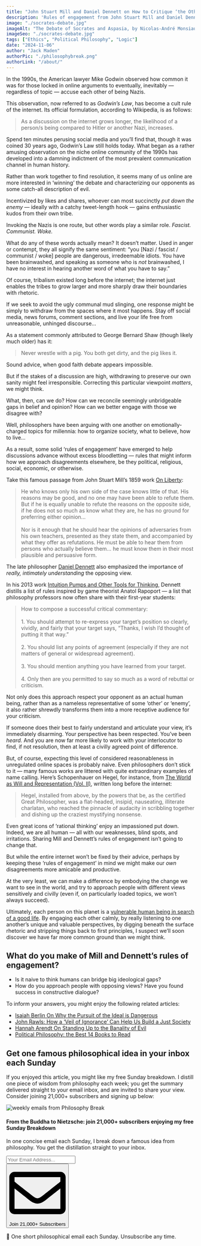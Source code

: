 ```yaml
---
title: "John Stuart Mill and Daniel Dennett on How to Critique ‘the Other Side’"
description: 'Rules of engagement from John Stuart Mill and Daniel Dennett: if you don’t try to understand the opposing view, then you don’t understand your own...'
image: "./socrates-debate.jpg"
imageAlt: "The Debate of Socrates and Aspasia, by Nicolas-André Monsiau (1801)"
imageSeo: "./socrates-debate.jpg"
tags: ["Ethics", "Political Philosophy", "Logic"]
date: "2024-11-06"
author: "Jack Maden"
authorPic: "./philosophybreak.png"
authorLink: "/about/"
---
```


<span class="big-letter">I</span>n the 1990s, the American lawyer Mike Godwin observed how common it was for those locked in online arguments to eventually, inevitably — regardless of topic — accuse each other of being Nazis.

This observation, now referred to as _Godwin’s Law_, has become a cult rule of the internet. Its official formulation, according to Wikipedia, is as follows:

>As a discussion on the internet grows longer, the likelihood of a person/s being compared to Hitler or another Nazi, increases.

Spend ten minutes perusing social media and you’ll find that, though it was coined 30 years ago, Godwin’s Law still holds today. What began as a rather amusing observation on the niche online community of the 1990s has developed into a damning indictment of the most prevalent communication channel in human history. 

Rather than work together to find resolution, it seems many of us online are more interested in ‘winning’ the debate and characterizing our opponents as some catch-all description of evil.

Incentivized by likes and shares, whoever can most succinctly _put down the enemy_ — ideally with a catchy tweet-length hook — gains enthusiastic kudos from their own tribe. 

Invoking the Nazis is one route, but other words play a similar role. _Fascist. Communist. Woke._

What do any of these words actually mean? It doesn’t matter. Used in anger or contempt, they all signify the same sentiment: “you [Nazi / fascist / communist / woke] people are dangerous, irredeemable idiots. You have been brainwashed, and speaking as someone who is _not_ brainwashed, I have no interest in hearing another word of what you have to say.”

Of course, tribalism existed long before the internet; the internet just enables the tribes to grow larger and more sharply draw their boundaries with rhetoric.

If we seek to avoid the ugly communal mud slinging, one response might be simply to withdraw from the spaces where it most happens. Stay off social media, news forums, comment sections, and live your life free from unreasonable, unhinged discourse…

As a statement commonly attributed to George Bernard Shaw (though likely much older) has it:

>Never wrestle with a pig. You both get dirty, and the pig likes it.

Sound advice, when good faith debate appears impossible.

But if the stakes of a discussion are high, withdrawing to preserve our own sanity might feel irresponsible. Correcting this particular viewpoint _matters_, we might think.

What, then, can we do? How can we reconcile seemingly unbridgeable gaps in belief and opinion? How can we better engage with those we disagree with?

Well, philosophers have been arguing with one another on emotionally-charged topics for millennia: how to organize society, what to believe, how to live…

As a result, some solid ‘rules of engagement’ have emerged to help discussions advance without excess bloodletting — rules that might inform how we approach disagreements elsewhere, be they political, religious, social, economic, or otherwise.

Take this famous passage from John Stuart Mill’s 1859 work <a target="_blank" rel="noopener noreferrer sponsored" href="https://amzn.to/3A710h6">On Liberty</a>:

>​​He who knows only his own side of the case knows little of that. His reasons may be good, and no one may have been able to refute them. But if he is equally unable to refute the reasons on the opposite side, if he does not so much as know what they are, he has no ground for preferring either opinion…<br><br>Nor is it enough that he should hear the opinions of adversaries from his own teachers, presented as they state them, and accompanied by what they offer as refutations. He must be able to hear them from persons who actually believe them… he must know them in their most plausible and persuasive form.

The late philosopher [Daniel Dennett](/reading-lists/daniel-dennett-best-books/) also emphasized the importance of _really, intimately understanding_ the opposing view.

In his 2013 work <a target="_blank" rel="noopener noreferrer sponsored" href="https://amzn.to/4hsf85i">Intuition Pumps and Other Tools for Thinking</a>, Dennett distills a list of rules inspired by game theorist Anatol Rapoport — a list that philosophy professors now often share with their first-year students:

>How to compose a successful critical commentary:<br><br>1. You should attempt to re-express your target’s position so clearly, vividly, and fairly that your target says, “Thanks, I wish I’d thought of putting it that way.”<br><br>2. You should list any points of agreement (especially if they are not matters of general or widespread agreement).<br><br>3. You should mention anything you have learned from your target.<br><br>4. Only then are you permitted to say so much as a word of rebuttal or criticism.

Not only does this approach respect your opponent as an actual human being, rather than as a nameless representative of some ‘other’ or ‘enemy’, it also rather shrewdly transforms them into a more receptive audience for your criticism.

If someone does their best to fairly understand and articulate your view, it’s immediately disarming. Your perspective has been respected. You’ve been _heard._ And you are now far more likely to work with your interlocutor to find, if not resolution, then at least a civilly agreed point of difference.

But, of course, expecting this level of considered reasonableness in unregulated online spaces is probably naive. Even philosophers don’t stick to it — many famous works are littered with quite extraordinary examples of name calling. Here’s Schopenhauer on Hegel, for instance, from <a target="_blank" rel="noopener noreferrer sponsored" href="https://amzn.to/3CczejE">The World as Will and Representation (Vol. II)</a>, written long before the internet:

>Hegel, installed from above, by the powers that be, as the certified Great Philosopher, was a flat-headed, insipid, nauseating, illiterate charlatan, who reached the pinnacle of audacity in scribbling together and dishing up the craziest mystifying nonsense. 

Even great icons of ‘rational thinking’ enjoy an impassioned put down. Indeed, we are all human — all with our weaknesses, blind spots, and irritations. Sharing Mill and Dennett’s rules of engagement isn’t going to change that.

But while the entire internet won’t be fixed by their advice, perhaps by keeping these ‘rules of engagement’ in mind we might make our _own_ disagreements more amicable and productive.

At the very least, we can make a difference by embodying the change we want to see in the world, and try to approach people with different views sensitively and civilly (even if, on particularly loaded topics, we won’t always succeed).

Ultimately, each person on this planet is a [vulnerable human being in search of a good life](/articles/5-existential-problems-all-humans-share/). By engaging each other calmly, by really listening to one another’s unique and valuable perspectives, by digging beneath the surface rhetoric and stripping things back to first principles, I suspect we’ll soon discover we have far more common ground than we might think. 

## What do you make of Mill and Dennett’s rules of engagement?

- Is it naive to think humans can bridge big ideological gaps?
- How do you approach people with opposing views? Have you found success in constructive dialogue?

To inform your answers, you might enjoy the following related articles:

- [Isaiah Berlin On Why the Pursuit of the Ideal is Dangerous](/articles/isaiah-berlin-on-why-the-pursuit-of-the-ideal-is-harmful/)
- [John Rawls: How a ‘Veil of Ignorance’ Can Help Us Build a Just Society](/articles/john-rawls-how-a-veil-of-ignorance-can-help-us-build-a-just-society/)
- [Hannah Arendt On Standing Up to the Banality of Evil](/articles/hannah-arendt-on-standing-up-to-the-banality-of-evil/)
- [Political Philosophy: the Best 14 Books to Read](/reading-lists/political-philosophy/)

## Get one famous philosophical idea in your inbox each Sunday

<span class="big-letter">I</span>f you enjoyed this article, you might like my free Sunday breakdown. I distill one piece of wisdom from philosophy each week; you get the summary delivered straight to your email inbox, and are invited to share your view. Consider joining 21,000+ subscribers and signing up below:

<!--big subscribe-->
<div class="course-promo darkradial-background subscribe text-center">
    <img src="/static/6313d50bc32799a6c869239128784c7b/e7f7a/weekly-break.webp" alt="weekly emails from Philosophy Break">
    <h4>From the Buddha to Nietzsche: join 21,000+ subscribers enjoying my free Sunday Breakdown</h4>
    <p class="small-grey-font no-mar-bottom">In one concise email each Sunday, I break down a famous idea from philosophy. You get the distillation straight to your inbox.</p>
    <div class="small-pad-top">
        <form action="https://app.convertkit.com/forms/5812400/subscriptions" method="post" data-sv-form="5812400" data-uid="be0e52d3c0" data-format="inline" data-version="6" data-options="{&quot;settings&quot;:{&quot;after_subscribe&quot;:{&quot;action&quot;:&quot;message&quot;,&quot;success_message&quot;:&quot;Thank you, philosopher! Your welcome email will land in your inbox shortly.&quot;,&quot;redirect_url&quot;:&quot;/thank-you/&quot;},&quot;analytics&quot;:{&quot;google&quot;:null,&quot;fathom&quot;:null,&quot;facebook&quot;:null,&quot;segment&quot;:null,&quot;pinterest&quot;:null,&quot;sparkloop&quot;:null,&quot;googletagmanager&quot;:null},&quot;modal&quot;:{&quot;trigger&quot;:&quot;timer&quot;,&quot;scroll_percentage&quot;:null,&quot;timer&quot;:5,&quot;devices&quot;:&quot;all&quot;,&quot;show_once_every&quot;:15},&quot;powered_by&quot;:{&quot;show&quot;:false,&quot;url&quot;:&quot;https://convertkit.com/features/forms?utm_campaign=poweredby&amp;utm_content=form&amp;utm_medium=referral&amp;utm_source=dynamic&quot;},&quot;recaptcha&quot;:{&quot;enabled&quot;:false},&quot;return_visitor&quot;:{&quot;action&quot;:&quot;show&quot;,&quot;custom_content&quot;:&quot;&quot;},&quot;slide_in&quot;:{&quot;display_in&quot;:&quot;bottom_right&quot;,&quot;trigger&quot;:&quot;timer&quot;,&quot;scroll_percentage&quot;:null,&quot;timer&quot;:5,&quot;devices&quot;:&quot;all&quot;,&quot;show_once_every&quot;:15},&quot;sticky_bar&quot;:{&quot;display_in&quot;:&quot;top&quot;,&quot;trigger&quot;:&quot;timer&quot;,&quot;scroll_percentage&quot;:null,&quot;timer&quot;:5,&quot;devices&quot;:&quot;all&quot;,&quot;show_once_every&quot;:15}},&quot;version&quot;:&quot;6&quot;}" min-width="400 500 600 700 800">
        <div data-style="clean"><ul data-element="errors" data-group="alert"></ul><div data-element="fields" data-stacked="false">
            <div>
                <input name="email_address" aria-label="Your Email Address..." placeholder="Your Email Address..." required type="email" />
            </div>
            <button class="button primary" type="submit" data-element="submit"><div><div></div><div></div><div></div></div><span><svg xmlns="http://www.w3.org/2000/svg" viewBox="0 0 512 512"><path d="M464 64H48C21.49 64 0 85.49 0 112v288c0 26.51 21.49 48 48 48h416c26.51 0 48-21.49 48-48V112c0-26.51-21.49-48-48-48zm0 48v40.805c-22.422 18.259-58.168 46.651-134.587 106.49-16.841 13.247-50.201 45.072-73.413 44.701-23.208.375-56.579-31.459-73.413-44.701C106.18 199.465 70.425 171.067 48 152.805V112h416zM48 400V214.398c22.914 18.251 55.409 43.862 104.938 82.646 21.857 17.205 60.134 55.186 103.062 54.955 42.717.231 80.509-37.199 103.053-54.947 49.528-38.783 82.032-64.401 104.947-82.653V400H48z"/></svg>Join 21,000+ Subscribers</span></button>
            </div>
            </div>
        </form>
        <p class="tiny-mar-top no-mar-bottom review-font">💭 One short philosophical email each Sunday. Unsubscribe any time.</p>
    </div>
</div>
</div>